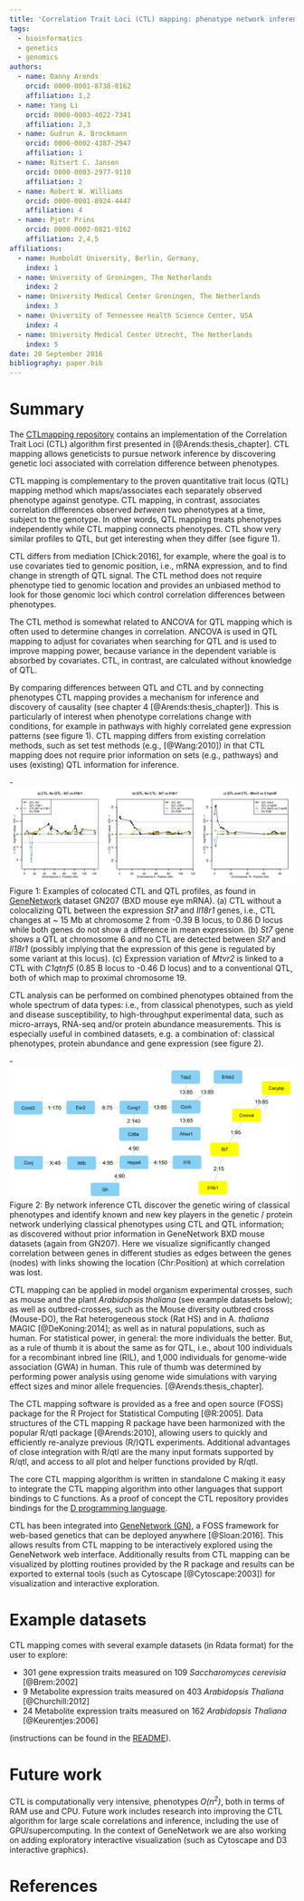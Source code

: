 ```yaml
---
title: 'Correlation Trait Loci (CTL) mapping: phenotype network inference subject to genotype'
tags:
  - bioinformatics
  - genetics
  - genomics
authors:
  - name: Danny Arends
    orcid: 0000-0001-8738-0162
    affiliation: 1,2
  - name: Yang Li
    orcid: 0000-0003-4022-7341
    affiliation: 2,3
  - name: Gudrun A. Brockmann
    orcid: 0000-0002-4387-2947
    affiliation: 1
  - name: Ritsert C. Jansen
    orcid: 0000-0003-2977-9110
    affiliation: 2
  - name: Robert W. Williams
    orcid: 0000-0001-8924-4447
    affiliation: 4
  - name: Pjotr Prins
    orcid: 0000-0002-8021-9162
    affiliation: 2,4,5
affiliations:
  - name: Humboldt University, Berlin, Germany,
    index: 1
  - name: University of Groningen, The Netherlands
    index: 2
  - name: University Medical Center Groningen, The Netherlands
    index: 3
  - name: University of Tennessee Health Science Center, USA
    index: 4
  - name: University Medical Center Utrecht, The Netherlands
    index: 5
date: 20 September 2016
bibliography: paper.bib
---
```


# Summary

The [CTLmapping repository](https://github.com/DannyArends/CTLmapping)
contains an implementation of the Correlation Trait Loci (CTL)
algorithm first presented in [@Arends:thesis_chapter].  CTL mapping
allows geneticists to pursue network inference by discovering genetic
loci associated with correlation difference between phenotypes.

CTL mapping is complementary to the proven quantitative trait locus
(QTL) mapping method which maps/associates each separately observed
phenotype against genotype. CTL mapping, in contrast, associates
correlation differences observed *between* two phenotypes at a time,
subject to the genotype. In other words, QTL mapping treats phenotypes
independently while CTL mapping connects phenotypes. CTL show very
similar profiles to QTL, but get interesting when they differ (see
figure 1).

CTL differs from mediation [Chick:2016], for example, where the goal
is to use covariates tied to genomic position, i.e., mRNA expression,
and to find change in strength of QTL signal. The CTL method does
not require phenotype tied to genomic location and provides an unbiased
method to look for those genomic loci which control correlation
differences between phenotypes.

The CTL method is somewhat related to ANCOVA for QTL mapping which is
often used to determine changes in correlation. ANCOVA is used in QTL
mapping to adjust for covariates when searching for QTL and is used
to improve mapping power, because variance in the dependent variable
is absorbed by covariates.  CTL, in contrast, are calculated without
knowledge of QTL.

By comparing differences between QTL and CTL and by connecting
phenotypes CTL mapping provides a mechanism for inference and
discovery of causality (see chapter 4 [@Arends:thesis_chapter]).  This
is particularly of interest when phenotype correlations change with
conditions, for example in pathways with highly correlated gene
expression patterns (see figure 1).  CTL mapping differs from existing
correlation methods, such as set test methods (e.g., [@Wang:2010]) in
that CTL mapping does not require prior information on sets (e.g.,
pathways) and uses (existing) QTL information for inference.

-![Figure 1](Fig1.png) Figure 1: Examples of colocated CTL and
QTL profiles, as found in [GeneNetwork](http://genenetwork.org/)
dataset GN207 (BXD mouse eye mRNA). (a) CTL without a colocalizing QTL
between the expression *St7* and *Il18r1* genes, i.e., CTL changes at
~ 15 Mb at chromosome 2 from -0.39 B locus, to 0.86 D locus while both
genes do not show a difference in mean expression. (b) *St7* gene
shows a QTL at chromosome 6 and no CTL are detected between *St7* and
*Il18r1* (possibly implying that the expression of this gene is
regulated by some variant at this locus). (c) Expression variation of *Mtvr2*
is linked to a CTL with *C1qtnf5* (0.85 B locus to -0.46 D locus) and
to a conventional QTL, both of which map to proximal chromosome 19.

CTL analysis can be performed on combined phenotypes obtained from the
whole spectrum of data types: i.e., from classical phenotypes, such as
yield and disease susceptibility, to high-throughput experimental data,
such as micro-arrays, RNA-seq and/or protein abundance measurements.
This is especially useful in combined datasets, e.g. a combination of:
classical phenotypes, protein abundance and gene expression (see
figure 2).

-![Figure 2](Fig2.png) Figure 2: By network inference CTL discover the
genetic wiring of classical phenotypes and identify known and new key
players in the genetic / protein network underlying classical
phenotypes using CTL and QTL information; as discovered without prior
information in GeneNetwork BXD mouse datasets (again from
GN207). Here we visualize significantly changed correlation between
genes in different studies as edges between the genes (nodes) with
links showing the location (Chr:Position) at which correlation was
lost.

CTL mapping can be applied in model organism experimental crosses, such
as mouse and the plant *Arabidopsis thaliana* (see example datasets
below); as well as outbred-crosses, such as the Mouse diversity
outbred cross (Mouse-DO), the Rat heterogeneous stock (Rat HS) and in
A. *thaliana* MAGIC [@DeKoning:2014]; as well as in natural populations, such as human. For
statistical power, in general: the more individuals the better. But,
as a rule of thumb it is about the same as for QTL, i.e., about 100
individuals for a recombinant inbred line (RIL), and 1,000 individuals
for genome-wide association (GWA) in human. This rule of thumb was
determined by performing power analysis using genome wide simulations
with varying effect sizes and minor allele frequencies. [@Arends:thesis_chapter].

The CTL mapping software is provided as a free and open source (FOSS)
package for the R Project for Statistical Computing [@R:2005].
Data structures of the CTL mapping R package have been harmonized with
the popular R/qtl package [@Arends:2010], allowing users to quickly
and efficiently re-analyze previous (R/)QTL experiments. Additional
advantages of close integration with R/qtl are the many input formats
supported by R/qtl, and access to all plot and helper functions
provided by R/qtl.

The core CTL mapping algorithm is written in standalone C making it
easy to integrate the CTL mapping algorithm into other languages that
support bindings to C functions. As a proof of concept the CTL
repository provides bindings for the [D programming language](http://dlang.org/).

CTL has been integrated into
[GeneNetwork (GN)](http://genenetwork.org/), a FOSS framework for
web-based genetics that can be deployed anywhere [@Sloan:2016]. This
allows results from CTL mapping to be interactively explored using the
GeneNetwork web interface. Additionally results from CTL mapping can
be visualized by plotting routines provided by the R package and
results can be exported to external tools (such as Cytoscape
[@Cytoscape:2003]) for visualization and interactive exploration.

# Example datasets

CTL mapping comes with several example datasets (in Rdata format) for
the user to explore:

- 301 gene expression traits measured on 109 *Saccharomyces cerevisia* [@Brem:2002]
- 9 Metabolite expression traits measured on 403 *Arabidopsis Thaliana* [@Churchill:2012]
- 24 Metabolite expression traits measured on 162 *Arabidopsis Thaliana* [@Keurentjes:2006]

(instructions can be found in the [README](https://github.com/DannyArends/CTLmapping)).

# Future work

CTL is computationally very intensive, phenotypes *O(n<sup>2</sup>)*,
both in terms of RAM use and CPU.  Future work includes research into
improving the CTL algorithm for large scale correlations and
inference, including the use of GPU/supercomputing.  In the context of
GeneNetwork we are also working on adding exploratory interactive
visualization (such as Cytoscape and D3 interactive graphics).

# References
